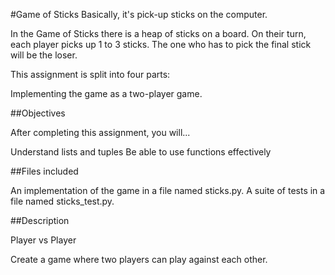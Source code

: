 #Game of Sticks
Basically, it's pick-up sticks on the computer.


In the Game of Sticks there is a heap of sticks on a board. On their turn, each player picks up 1 to 3 sticks. The one who has to pick the final stick will be the loser.

This assignment is split into four parts:

Implementing the game as a two-player game.

##Objectives

After completing this assignment, you will...

Understand lists and tuples
Be able to use functions effectively

##Files included

An implementation of the game in a file named sticks.py.
A suite of tests in a file named sticks_test.py.

##Description

Player vs Player

Create a game where two players can play against each other.
